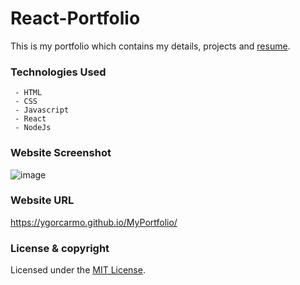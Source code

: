 # React-Portfolio
This is my portfolio which contains my details, projects and [resume](https://drive.google.com/file/d/1CitDK-8E_ulrNT1PjyPvhIODpPC0jxp8/view).

### Technologies Used
     - HTML
     - CSS
     - Javascript
     - React
     - NodeJs
### Website Screenshot

![image](https://user-images.githubusercontent.com/85853539/150964295-139ed72a-21e9-4b41-b08c-746f027d7497.png)



### Website URL

https://ygorcarmo.github.io/MyPortfolio/

### License & copyright
Licensed under the [MIT License](LICENSE).
